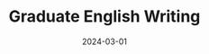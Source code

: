 ---
title: "Graduate English Writing"
collection: teaching
type: "Graduate Course"
permalink: /teaching/2024-graduate-english-writing
venue: "KAIST, School of Digital Humanities"
date: 2024-03-01
location: "Daejeon, South Korea"
role: Teaching Assistant
---